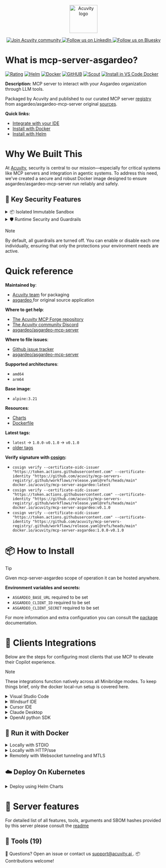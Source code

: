 <p align="center">
  <a href="https://acuvity.ai">
    <picture>
      <img src="https://mma.prnewswire.com/media/2544052/Acuvity__Logo.jpg" height="90" alt="Acuvity logo"/>
    </picture>
  </a>
</p>
<p align="center">
  <a href="https://discord.gg/BkU7fBkrNk">
    <img src="https://img.shields.io/badge/Acuvity-Join-7289DA?logo=discord&logoColor=fff" alt="Join Acuvity community" />
  </a>
<a href="https://www.linkedin.com/company/acuvity/">
    <img src="https://img.shields.io/badge/LinkedIn-Follow-7289DA" alt="Follow us on LinkedIn" />
  </a>
<a href="https://bsky.app/profile/acuvity.bsky.social">
    <img src="https://img.shields.io/badge/Bluesky-Follow-7289DA"?logo=bluesky&logoColor=fff" alt="Follow us on Bluesky" />
  </a>
</p>


# What is mcp-server-asgardeo?
[![Rating](https://img.shields.io/badge/C-3775A9?label=Rating)](https://docs.anthropic.com/en/docs/build-with-claude/tool-use/implement-tool-use#best-practices-for-tool-definitions)
[![Helm](https://img.shields.io/badge/1.0.0-3775A9?logo=helm&label=Charts&logoColor=fff)](https://hub.docker.com/r/acuvity/mcp-server-asgardeo/tags/)
[![Docker](https://img.shields.io/docker/image-size/acuvity/mcp-server-asgardeo/v0.1.0?logo=docker&logoColor=fff&label=v0.1.0)](https://hub.docker.com/r/acuvity/mcp-server-asgardeo)
[![GitHUB](https://img.shields.io/badge/v0.1.0-3775A9?logo=github&logoColor=fff&label=asgardeo/asgardeo-mcp-server)](https://github.com/asgardeo/asgardeo-mcp-server)
[![Scout](https://img.shields.io/badge/Active-3775A9?logo=docker&logoColor=fff&label=Scout)](https://hub.docker.com/r/acuvity/mcp-server-asgardeo/)
[![Install in VS Code Docker](https://img.shields.io/badge/VS_Code-One_click_install-0078d7?logo=githubcopilot)](https://insiders.vscode.dev/redirect/mcp/install?name=mcp-server-asgardeo&config=%7B%22args%22%3A%5B%22run%22%2C%22-i%22%2C%22--rm%22%2C%22--read-only%22%2C%22-e%22%2C%22ASGARDEO_BASE_URL%22%2C%22-e%22%2C%22ASGARDEO_CLIENT_ID%22%2C%22-e%22%2C%22ASGARDEO_CLIENT_SECRET%22%2C%22docker.io%2Facuvity%2Fmcp-server-asgardeo%3Av0.1.0%22%5D%2C%22command%22%3A%22docker%22%7D)

**Description:** MCP server to interact with your Asgardeo organization through LLM tools.

Packaged by Acuvity and published to our curated MCP server [registry](https://mcp.acuvity.ai) from asgardeo/asgardeo-mcp-server original [sources](https://github.com/asgardeo/asgardeo-mcp-server).

**Quick links:**

- [Integrate with your IDE](https://github.com/acuvity/mcp-servers-registry/blob/main/mcp-server-asgardeo/docker/README.md#-clients-integrations)
- [Install with Docker](https://github.com/acuvity/mcp-servers-registry/tree/main/mcp-server-asgardeo/docker/README.md#-run-it-with-docker)
- [Install with Helm](https://github.com/acuvity/mcp-servers-registry/tree/main/mcp-server-asgardeo/charts/mcp-server-asgardeo/README.md#how-to-install)

# Why We Built This

At [Acuvity](https://acuvity.ai), security is central to our mission—especially for critical systems like MCP servers and integration in agentic systems.
To address this need, we've created a secure and robust Docker image designed to ensure asgardeo/asgardeo-mcp-server run reliably and safely.

## 🔐 Key Security Features

<details>
<summary>📦 Isolated Immutable Sandbox </summary>

- **Isolated Execution**: All tools run within secure, containerized sandboxes to enforce process isolation and prevent lateral movement.
- **Non-root by Default**: Enforces least-privilege principles, minimizing the impact of potential security breaches.
- **Read-only Filesystem**: Ensures runtime immutability, preventing unauthorized modification.
- **Version Pinning**: Guarantees consistency and reproducibility across deployments by locking tool and dependency versions.
- **CVE Scanning**: Continuously scans images for known vulnerabilities using [Docker Scout](https://docs.docker.com/scout/) to support proactive mitigation.
- **SBOM & Provenance**: Delivers full supply chain transparency by embedding metadata and traceable build information."
</details>

<details>
<summary>🛡️ Runtime Security and Guardrails</summary>

**Minibridge Integration**: [Minibridge](https://github.com/acuvity/minibridge) establishes secure Agent-to-MCP connectivity, supports Rego/HTTP-based policy enforcement 🕵️, and simplifies orchestration.

The [ARC](https://github.com/acuvity/mcp-servers-registry/tree/main) container includes a [built-in Rego policy](https://github.com/acuvity/mcp-servers-registry/tree/main/mcp-server-asgardeo/docker/policy.rego) that enables a set of runtime "guardrails"" to help enforce security, privacy, and correct usage of your services. Below is an overview of each guardrail provided.

### 🔒 Resource Integrity

**Mitigates MCP Rug Pull Attacks**

* **Goal:** Protect users from malicious tool description changes after initial approval, preventing post-installation manipulation or deception.
* **Mechanism:** Locks tool descriptions upon client approval and verifies their integrity before execution. Any modification to the description triggers a security violation, blocking unauthorized changes from server-side updates.

### 🛡️ Guardrails

#### Covert Instruction Detection

Monitors incoming requests for hidden or obfuscated directives that could alter policy behavior.

* **Goal:** Stop attackers from slipping unnoticed commands or payloads into otherwise harmless data.
* **Mechanism:** Applies a library of regex patterns and binary‐encoding checks to the full request body. If any pattern matches a known covert channel (e.g., steganographic markers, hidden HTML tags, escape-sequence tricks), the request is rejected.

#### Sensitive Pattern Detection

Block user-defined sensitive data patterns (credential paths, filesystem references).

* **Goal:** Block accidental or malicious inclusion of sensitive information that violates data-handling rules.
* **Mechanism:** Runs a curated set of regexes against all payloads and tool descriptions—matching patterns such as `.env` files, RSA key paths, directory traversal sequences.

#### Shadowing Pattern Detection

Detects and blocks "shadowing" attacks, where a malicious MCP server sneaks hidden directives into its own tool descriptions to hijack or override the behavior of other, trusted tools.

* **Goal:** Stop a rogue server from poisoning the agent’s logic by embedding instructions that alter how a different server’s tools operate (e.g., forcing all emails to go to an attacker’s address even when the user calls a separate `send_email` tool).
* **Mechanism:** During policy load, each tool description is scanned for cross‐tool override patterns—such as `<IMPORTANT>` sections referencing other tool names, hidden side‐effects, or directives that apply to a different server’s API. Any description that attempts to shadow or extend instructions for a tool outside its own namespace triggers a policy violation and is rejected.

#### Schema Misuse Prevention

Enforces strict adherence to MCP input schemas.

* **Goal:** Prevent malformed or unexpected fields from bypassing validations, causing runtime errors, or enabling injections.
* **Mechanism:** Compares each incoming JSON object against the declared schema (required properties, allowed keys, types). Any extra, missing, or mistyped field triggers an immediate policy violation.

#### Cross-Origin Tool Access

Controls whether tools may invoke tools or services from external origins.

* **Goal:** Prevent untrusted or out-of-scope services from being called.
* **Mechanism:** Examines tool invocation requests and outgoing calls, verifying each target against an allowlist of approved domains or service names. Calls to any non-approved origin are blocked.

#### Secrets Redaction

Automatically masks sensitive values so they never appear in logs or responses.

* **Goal:** Ensure that API keys, tokens, passwords, and other credentials cannot leak in plaintext.
* **Mechanism:** Scans every text output for known secret formats (e.g., AWS keys, GitHub PATs, JWTs). Matches are replaced with `[REDACTED]` before the response is sent or recorded.

These controls ensure robust runtime integrity, prevent unauthorized behavior, and provide a foundation for secure-by-design system operations.

### Enable guardrails

To activate guardrails in your Docker containers, define the `GUARDRAILS` environment variable with the protections you need.

| Guardrail                        | Summary                                                                 |
|----------------------------------|-------------------------------------------------------------------------|
| `covert-instruction-detection`   | Detects hidden or obfuscated directives in requests.                    |
| `sensitive-pattern-detection`    | Flags patterns suggesting sensitive data or filesystem exposure.        |
| `shadowing-pattern-detection`    | Identifies tool descriptions that override or influence others.         |
| `schema-misuse-prevention`       | Enforces strict schema compliance on input data.                        |
| `cross-origin-tool-access`       | Controls calls to external services or APIs.                            |
| `secrets-redaction`              | Prevents exposure of credentials or sensitive values.                   |

Example: add `-e GUARDRAILS="secrets-redaction sensitive-pattern-detection"` to enable those guardrails.

## 🔒 Basic Authentication via Shared Secret

Provides a lightweight auth layer using a single shared token.

* **Mechanism:** Expects clients to send an `Authorization` header with the predefined secret.
* **Use Case:** Quickly lock down your endpoint in development or simple internal deployments—no complex OAuth/OIDC setup required.

To turn on Basic Authentication, define `BASIC_AUTH_SECRET` environment variable with a shared secret.

Example: add `-e BASIC_AUTH_SECRET="supersecret"` to enable the basic authentication.

> While basic auth will protect against unauthorized access, you should use it only in controlled environment,
> rotate credentials frequently and **always** use TLS.

</details>

> [!NOTE]
> By default, all guardrails are turned off. You can enable or disable each one individually, ensuring that only the protections your environment needs are active.


# Quick reference

**Maintained by**:
  - [Acuvity team](mailto:support@acuvity.ai) for packaging
  - [ asgardeo ](https://github.com/asgardeo/asgardeo-mcp-server) for original source application

**Where to get help**:
  - [The Acuvity MCP Forge repository](https://github.com/acuvity/mcp-servers-registry)
  - [The Acuvity community Discord](https://discord.gg/BkU7fBkrNk)
  - [ asgardeo/asgardeo-mcp-server ](https://github.com/asgardeo/asgardeo-mcp-server)

**Where to file issues**:
  - [Github issue tracker](https://github.com/acuvity/mcp-servers-registry/issues)
  - [ asgardeo/asgardeo-mcp-server ](https://github.com/asgardeo/asgardeo-mcp-server)

**Supported architectures**:
  - `amd64`
  - `arm64`

**Base image**:
  - `alpine:3.21`

**Resources**:
  - [Charts](https://github.com/acuvity/mcp-servers-registry/tree/main/mcp-server-asgardeo/charts/mcp-server-asgardeo)
  - [Dockerfile](https://github.com/acuvity/mcp-servers-registry/tree/main/mcp-server-asgardeo/docker/Dockerfile)

**Latest tags:**
  - `latest` -> `1.0.0-v0.1.0` -> `v0.1.0`
  - [older tags](https://hub.docker.com/r/acuvity/mcp-server-asgardeo/tags)

**Verify signature with [cosign](https://github.com/sigstore/cosign):**
  - `cosign verify --certificate-oidc-issuer "https://token.actions.githubusercontent.com" --certificate-identity "https://github.com/acuvity/mcp-servers-registry/.github/workflows/release.yaml@refs/heads/main" docker.io/acuvity/mcp-server-asgardeo:latest`
  - `cosign verify --certificate-oidc-issuer "https://token.actions.githubusercontent.com" --certificate-identity "https://github.com/acuvity/mcp-servers-registry/.github/workflows/release.yaml@refs/heads/main" docker.io/acuvity/mcp-server-asgardeo:v0.1.0`
  - `cosign verify --certificate-oidc-issuer "https://token.actions.githubusercontent.com" --certificate-identity "https://github.com/acuvity/mcp-servers-registry/.github/workflows/release.yaml@refs/heads/main" docker.io/acuvity/mcp-server-asgardeo:1.0.0-v0.1.0`

# 📦 How to Install


> [!TIP]
> Given mcp-server-asgardeo scope of operation it can be hosted anywhere.

**Environment variables and secrets:**
  - `ASGARDEO_BASE_URL` required to be set
  - `ASGARDEO_CLIENT_ID` required to be set
  - `ASGARDEO_CLIENT_SECRET` required to be set

For more information and extra configuration you can consult the [package](https://github.com/asgardeo/asgardeo-mcp-server) documentation.

# 🧰 Clients Integrations

Below are the steps for configuring most clients that use MCP to elevate their Copilot experience.

> [!NOTE]
> These integrations function natively across all Minibridge modes.
> To keep things brief, only the docker local-run setup is covered here.

<details>
<summary>Visual Studio Code</summary>

To get started immediately, you can use the "one-click" link below:

[![Install in VS Code Docker](https://img.shields.io/badge/VS_Code-One_click_install-0078d7?logo=githubcopilot)](https://insiders.vscode.dev/redirect/mcp/install?name=mcp-server-asgardeo&config=%7B%22args%22%3A%5B%22run%22%2C%22-i%22%2C%22--rm%22%2C%22--read-only%22%2C%22-e%22%2C%22ASGARDEO_BASE_URL%22%2C%22-e%22%2C%22ASGARDEO_CLIENT_ID%22%2C%22-e%22%2C%22ASGARDEO_CLIENT_SECRET%22%2C%22docker.io%2Facuvity%2Fmcp-server-asgardeo%3Av0.1.0%22%5D%2C%22command%22%3A%22docker%22%7D)

## Global scope

Press `ctrl + shift + p` and type `Preferences: Open User Settings JSON` to add the following section:

```json
{
  "mcp": {
    "servers": {
      "acuvity-mcp-server-asgardeo": {
        "env": {
          "ASGARDEO_BASE_URL": "TO_BE_SET",
          "ASGARDEO_CLIENT_ID": "TO_BE_SET",
          "ASGARDEO_CLIENT_SECRET": "TO_BE_SET"
        },
        "command": "docker",
        "args": [
          "run",
          "-i",
          "--rm",
          "--read-only",
          "-e",
          "ASGARDEO_BASE_URL",
          "-e",
          "ASGARDEO_CLIENT_ID",
          "-e",
          "ASGARDEO_CLIENT_SECRET",
          "docker.io/acuvity/mcp-server-asgardeo:v0.1.0"
        ]
      }
    }
  }
}
```

## Workspace scope

In your workspace create a file called `.vscode/mcp.json` and add the following section:

```json
{
  "servers": {
    "acuvity-mcp-server-asgardeo": {
      "env": {
        "ASGARDEO_BASE_URL": "TO_BE_SET",
        "ASGARDEO_CLIENT_ID": "TO_BE_SET",
        "ASGARDEO_CLIENT_SECRET": "TO_BE_SET"
      },
      "command": "docker",
      "args": [
        "run",
        "-i",
        "--rm",
        "--read-only",
        "-e",
        "ASGARDEO_BASE_URL",
        "-e",
        "ASGARDEO_CLIENT_ID",
        "-e",
        "ASGARDEO_CLIENT_SECRET",
        "docker.io/acuvity/mcp-server-asgardeo:v0.1.0"
      ]
    }
  }
}
```

> To pass secrets you should use the `promptString` input type described in the [Visual Studio Code documentation](https://code.visualstudio.com/docs/copilot/chat/mcp-servers).

</details>

<details>
<summary>Windsurf IDE</summary>

In `~/.codeium/windsurf/mcp_config.json` add the following section:

```json
{
  "mcpServers": {
    "acuvity-mcp-server-asgardeo": {
      "env": {
        "ASGARDEO_BASE_URL": "TO_BE_SET",
        "ASGARDEO_CLIENT_ID": "TO_BE_SET",
        "ASGARDEO_CLIENT_SECRET": "TO_BE_SET"
      },
      "command": "docker",
      "args": [
        "run",
        "-i",
        "--rm",
        "--read-only",
        "-e",
        "ASGARDEO_BASE_URL",
        "-e",
        "ASGARDEO_CLIENT_ID",
        "-e",
        "ASGARDEO_CLIENT_SECRET",
        "docker.io/acuvity/mcp-server-asgardeo:v0.1.0"
      ]
    }
  }
}
```

See [Windsurf documentation](https://docs.windsurf.com/windsurf/mcp) for more info.

</details>

<details>
<summary>Cursor IDE</summary>

Add the following JSON block to your mcp configuration file:
- `~/.cursor/mcp.json` for global scope
- `.cursor/mcp.json` for project scope

```json
{
  "mcpServers": {
    "acuvity-mcp-server-asgardeo": {
      "env": {
        "ASGARDEO_BASE_URL": "TO_BE_SET",
        "ASGARDEO_CLIENT_ID": "TO_BE_SET",
        "ASGARDEO_CLIENT_SECRET": "TO_BE_SET"
      },
      "command": "docker",
      "args": [
        "run",
        "-i",
        "--rm",
        "--read-only",
        "-e",
        "ASGARDEO_BASE_URL",
        "-e",
        "ASGARDEO_CLIENT_ID",
        "-e",
        "ASGARDEO_CLIENT_SECRET",
        "docker.io/acuvity/mcp-server-asgardeo:v0.1.0"
      ]
    }
  }
}
```

See [cursor documentation](https://docs.cursor.com/context/model-context-protocol) for more information.

</details>
<details>

<summary>Claude Desktop</summary>

In the `claude_desktop_config.json` configuration file add the following section:

```json
{
  "mcpServers": {
    "acuvity-mcp-server-asgardeo": {
      "env": {
        "ASGARDEO_BASE_URL": "TO_BE_SET",
        "ASGARDEO_CLIENT_ID": "TO_BE_SET",
        "ASGARDEO_CLIENT_SECRET": "TO_BE_SET"
      },
      "command": "docker",
      "args": [
        "run",
        "-i",
        "--rm",
        "--read-only",
        "-e",
        "ASGARDEO_BASE_URL",
        "-e",
        "ASGARDEO_CLIENT_ID",
        "-e",
        "ASGARDEO_CLIENT_SECRET",
        "docker.io/acuvity/mcp-server-asgardeo:v0.1.0"
      ]
    }
  }
}
```

See [Anthropic documentation](https://docs.anthropic.com/en/docs/agents-and-tools/mcp) for more information.
</details>

<details>
<summary>OpenAI python SDK</summary>

## Running locally

```python
async with MCPServerStdio(
    params={
        "env": {"ASGARDEO_BASE_URL":"TO_BE_SET","ASGARDEO_CLIENT_ID":"TO_BE_SET","ASGARDEO_CLIENT_SECRET":"TO_BE_SET"},
        "command": "docker",
        "args": ["run","-i","--rm","--read-only","-e","ASGARDEO_BASE_URL","-e","ASGARDEO_CLIENT_ID","-e","ASGARDEO_CLIENT_SECRET","docker.io/acuvity/mcp-server-asgardeo:v0.1.0"]
    }
) as server:
    tools = await server.list_tools()
```

## Running remotely

```python
async with MCPServerSse(
    params={
        "url": "http://<ip>:<port>/sse",
    }
) as server:
    tools = await server.list_tools()
```

See [OpenAI Agents SDK docs](https://openai.github.io/openai-agents-python/mcp/) for more info.

</details>

## 🐳 Run it with Docker

<details>
<summary>Locally with STDIO</summary>

In your client configuration set:

- command: `docker`
- arguments: `run -i --rm --read-only -e ASGARDEO_BASE_URL -e ASGARDEO_CLIENT_ID -e ASGARDEO_CLIENT_SECRET docker.io/acuvity/mcp-server-asgardeo:v0.1.0`

</details>

<details>
<summary>Locally with HTTP/sse</summary>

Simply run as:

```console
docker run -it -p 8000:8000 --rm --read-only -e ASGARDEO_BASE_URL -e ASGARDEO_CLIENT_ID -e ASGARDEO_CLIENT_SECRET docker.io/acuvity/mcp-server-asgardeo:v0.1.0
```

Then on your application/client, you can configure to use it like:

```json
{
  "mcpServers": {
    "acuvity-mcp-server-asgardeo": {
      "url": "http://localhost:8000/sse"
    }
  }
}
```

You might have to use different ports for different tools.

</details>

<details>
<summary>Remotely with Websocket tunneling and MTLS </summary>

> This section assume you are familiar with TLS and certificates and will require:
> - a server certificate with proper DNS/IP field matching your tool deployment.
> - a client-ca used to sign client certificates

1. Start the server in `backend` mode
 - add an environment variable like `-e MINIBRIDGE_MODE=backend`
 - add the TLS certificates (recommended) through a volume let's say `/certs` ex (`-v $PWD/certs:/certs`)
 - instruct minibridge to use those certs with
   - `-e MINIBRIDGE_TLS_SERVER_CERT=/certs/server-cert.pem`
   - `-e MINIBRIDGE_TLS_SERVER_KEY=/certs/server-key.pem`
   - `-e MINIBRIDGE_TLS_SERVER_KEY_PASS=optional`
   - `-e MINIBRIDGE_TLS_SERVER_CLIENT_CA=/certs/client-ca.pem`

2. Start `minibridge` locally in frontend mode:
  - Get [minibridge](https://github.com/acuvity/minibridge) binary for your OS.

In your client configuration, Minibridge works like any other STDIO command.

Example for Claude Desktop:

```json
{
  "mcpServers": {
    "acuvity-mcp-server-asgardeo": {
      "command": "minibridge",
      "args": ["frontend", "--backend", "wss://<remote-url>:8000/ws", "--tls-client-backend-ca", "/path/to/ca/that/signed/the/server-cert.pem/ca.pem", "--tls-client-cert", "/path/to/client-cert.pem", "--tls-client-key", "/path/to/client-key.pem"]
    }
  }
}
```

That's it.

Minibridge offers a host of additional features. For step-by-step guidance, please visit the wiki. And if anything’s unclear, don’t hesitate to reach out!

</details>

## ☁️ Deploy On Kubernetes

<details>
<summary>Deploy using Helm Charts</summary>

### Chart settings requirements

This chart requires some mandatory information to be installed.

**Mandatory Secrets**:
  - `ASGARDEO_CLIENT_ID` secret to be set as secrets.ASGARDEO_CLIENT_ID either by `.value` or from existing with `.valueFrom`
  - `ASGARDEO_CLIENT_SECRET` secret to be set as secrets.ASGARDEO_CLIENT_SECRET either by `.value` or from existing with `.valueFrom`

**Mandatory Environment variables**:
  - `ASGARDEO_BASE_URL` environment variable to be set by env.ASGARDEO_BASE_URL

### How to install

You can inspect the chart `README`:

```console
helm show readme oci://docker.io/acuvity/mcp-server-asgardeo --version 1.0.0
````

You can inspect the values that you can configure:

```console
helm show values oci://docker.io/acuvity/mcp-server-asgardeo --version 1.0.0
````

Install with helm

```console
helm install mcp-server-asgardeo oci://docker.io/acuvity/mcp-server-asgardeo --version 1.0.0
```

From there your MCP server mcp-server-asgardeo will be reachable by default through `http/sse` from inside the cluster using the Kubernetes Service `mcp-server-asgardeo` on port `8000` by default. You can change that by looking at the `service` section of the `values.yaml` file.

### How to Monitor

The deployment will create a Kubernetes service with a `healthPort`, that is used for liveness probes and readiness probes. This health port can also be used by the monitoring stack of your choice and exposes metrics under the `/metrics` path.

See full charts [Readme](https://github.com/acuvity/mcp-servers-registry/tree/main/mcp-server-asgardeo/charts/mcp-server-asgardeo/README.md) for more details about settings and runtime security including guardrails activation.

</details>

# 🧠 Server features

For detailed list of all features, tools, arguments and SBOM hashes provided by this server please consult the [readme](https://github.com/acuvity/mcp-servers-registry/tree/main/mcp-server-asgardeo)

## 🧰 Tools (19)


💬 Questions? Open an issue or contact us [ support@acuvity.ai ](mailto:support@acuvity.ai).
📦 Contributions welcome!
